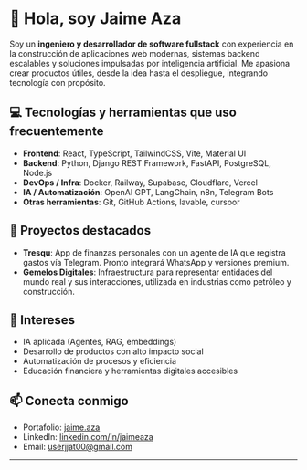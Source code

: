 # 👋 Hola, soy Jaime Aza

Soy un **ingeniero y desarrollador de software fullstack** con experiencia en la construcción de aplicaciones web modernas, sistemas backend escalables y soluciones impulsadas por inteligencia artificial. Me apasiona crear productos útiles, desde la idea hasta el despliegue, integrando tecnología con propósito.

## 💻 Tecnologías y herramientas que uso frecuentemente

- **Frontend**: React, TypeScript, TailwindCSS, Vite, Material UI
- **Backend**: Python, Django REST Framework, FastAPI, PostgreSQL, Node.js
- **DevOps / Infra**: Docker, Railway, Supabase, Cloudflare, Vercel
- **IA / Automatización**: OpenAI GPT, LangChain, n8n, Telegram Bots
- **Otras herramientas**: Git, GitHub Actions, lavable, cursoor

## 🚀 Proyectos destacados

- **Tresqu**: App de finanzas personales con un agente de IA que registra gastos vía Telegram. Pronto integrará WhatsApp y versiones premium.
- **Gemelos Digitales**: Infraestructura para representar entidades del mundo real y sus interacciones, utilizada en industrias como petróleo y construcción.

## 🧠 Intereses

- IA aplicada (Agentes, RAG, embeddings)
- Desarrollo de productos con alto impacto social
- Automatización de procesos y eficiencia
- Educación financiera y herramientas digitales accesibles

## 📫 Conecta conmigo

- Portafolio: [jaime.aza](https://jaimeaza.tech/)
- LinkedIn: [linkedin.com/in/jaimeaza](https://linkedin.com/in/jaimeaza)
- Email: userjjat00@gmail.com

---

